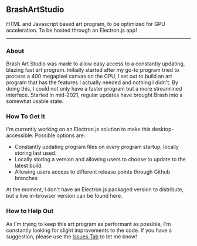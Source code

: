 <h2>BrashArtStudio</h2>
<p>HTML and Javascript based art program, to be optimized for GPU acceleration. To be hosted through an Electron.js app!</p>
<hr />
<h3>About</h3>
<p>Brash Art Studio was made to allow easy access to a constantly updating, blazing fast art program. Initially started after my go-to program tried to process a 400 megapixel canvas on the CPU, I set out to build an art program that has the features I actually needed and nothing I didn't. By doing this, I could not only have a faster program but a more streamlined interface. Started in mid-2021, regular updates have brought Brash into a somewhat usable state.</p>
<h3>How To Get It</h3>
<p>I'm currently working on an Electron.js solution to make this desktop-accessible. Possible options are:</p>
<ul>
<li>Constantly updating program files on every program startup, locally storing last used.</li>
<li>Locally storing a version and allowing users to choose to update to the latest build.</li>
<li>Allowing users access to different release points through Github branches</li>
</ul>
<p>At the moment, I don't have an Electron.js packaged version to distribute, but a live in-browser version can be found here.</p>

<h3>How to Help Out</h3>
<p>As I'm trying to keep this art program as performant as possible, I'm constantly looking for slight improvements to the code. If you have a suggestion, please use the <a href="https://github.com/Gravity10/BrashArtStudio/issues">Issues Tab</a> to let me know!</p>

